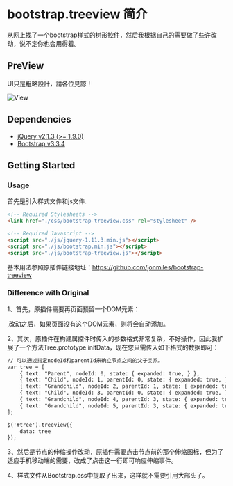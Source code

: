 # bootstrap.treeview 简介

从网上找了一个bootstrap样式的树形控件，然后我根据自己的需要做了些许改动，说不定你也会用得着。

## PreView

UI只是粗略設計，請各位見諒！

![View](https://github.com/aphy358/bootstrap.treeview-/blob/master/img/screenshot.jpg)


## Dependencies

- [jQuery v2.1.3 (>= 1.9.0)](http://jquery.com/)
- [Bootstrap v3.3.4](http://getbootstrap.com)
 

## Getting Started

### Usage

首先是引入样式文件和js文件.

```html
<!-- Required Stylesheets -->
<link href="./css/bootstrap-treeview.css" rel="stylesheet" />

<!-- Required Javascript -->
<script src="./js/jquery-1.11.3.min.js"></script>
<script src="./js/bootstrap.min.js"></script>
<script src="./js/bootstrap-treeview.js"></script>
```

基本用法参照原插件链接地址：https://github.com/jonmiles/bootstrap-treeview

### Difference with Original

1、首先，原插件需要再页面预留一个DOM元素：<div id="tree"></div>,改动之后，如果页面没有这个DOM元素，则将会自动添加。
	
2、其次，原插件在构建属控件时传入的参数格式非常复杂，不好操作，因此我扩展了一个方法Tree.prototype.initData，现在您只需传入如下格式的数据即可：

```html
// 可以通过指定nodeId和parentId来确立节点之间的父子关系。
var tree = [
    { text: "Parent", nodeId: 0, state: { expanded: true, } },
    { text: "Child", nodeId: 1, parentId: 0, state: { expanded: true, } },
    { text: "Grandchild", nodeId: 2, parentId: 1, state: { expanded: true, }, isLeaf: true, },
    { text: "Child", nodeId: 3, parentId: 0, state: { expanded: true, } },
    { text: "Grandchild", nodeId: 4, parentId: 3, state: { expanded: true, }, isLeaf: true, },
    { text: "Grandchild", nodeId: 5, parentId: 3, state: { expanded: true, }, isLeaf: true, },
];

$('#tree').treeview({
    data: tree
});

```

3、然后是节点的伸缩操作改动，原插件需要点击节点前的那个伸缩图标，但为了适应手机移动端的需要，改成了点击这一行即可响应伸缩事件。

4、样式文件从Bootstrap.css中提取了出来，这样就不需要引用大部头了。

